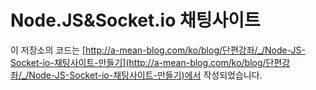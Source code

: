 # Node.JS&Socket.io 채팅사이트
이 저장소의 코드는
[http://a-mean-blog.com/ko/blog/단편강좌/_/Node-JS-Socket-io-채팅사이트-만들기](http://a-mean-blog.com/ko/blog/단편강좌/_/Node-JS-Socket-io-채팅사이트-만들기)에서 작성되었습니다.
<br>
